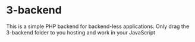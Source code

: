 # 3-backend

This is a simple PHP backend for backend-less applications. Only drag the 3-backend folder to you hosting and work in your JavaScript
